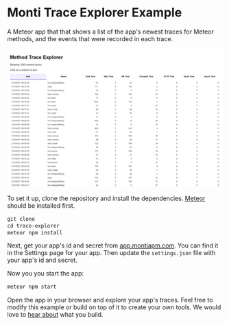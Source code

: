 # Monti Trace Explorer Example

A Meteor app that that shows a list of the app's newest traces for Meteor methods, and the events that were recorded in each trace.

![List of app's traces](../docs/trace-explorer.png)

To set it up, clone the repository and install the dependencies. [Meteor](https://www.meteor.com/) should be installed first.

```shell
git clone 
cd trace-explorer
meteor npm install
```

Next, get your app's id and secret from [app.montiapm.com](https://app.montipam.com).
You can find it in the Settings page for your app. Then update the `settings.json` file with your app's id and secret.

Now you you start the app:

```bash
meteor npm start
```

Open the app in your browser and explore your app's traces. Feel free to modify this example
or build on top of it to create your own tools. We would love to [hear about](mailto:hello@montiapm.com) what you build.
